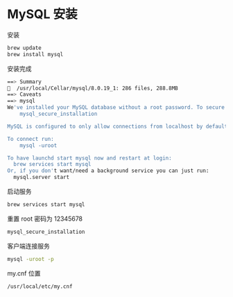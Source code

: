 # MySQL 安装

安装  

```bash
brew update
brew install mysql
```

安装完成  

```bash
==> Summary
🍺  /usr/local/Cellar/mysql/8.0.19_1: 286 files, 288.8MB
==> Caveats
==> mysql
We've installed your MySQL database without a root password. To secure it run:
    mysql_secure_installation

MySQL is configured to only allow connections from localhost by default

To connect run:
    mysql -uroot

To have launchd start mysql now and restart at login:
  brew services start mysql
Or, if you don't want/need a background service you can just run:
  mysql.server start
```

启动服务  

```bash
brew services start mysql
```

重置 root 密码为 12345678  

```bash
mysql_secure_installation
```

客户端连接服务  

```bash
mysql -uroot -p
```

my.cnf 位置  

```
/usr/local/etc/my.cnf
```
